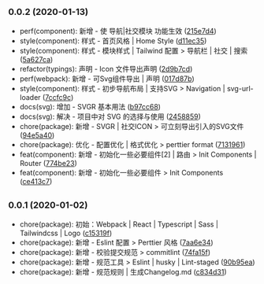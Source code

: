 ## <small>0.0.2 (2020-01-13)</small>

* perf(component): 新增 - 使 导航|社交模块 功能生效 ([215e7d4](https://github.com/HuangHongRui/JingChuTing/commit/215e7d4))
* style(component): 样式 - 首页风格 | Home Style ([d11ec35](https://github.com/HuangHongRui/JingChuTing/commit/d11ec35))
* style(component): 样式 - 模块样式 | Tailwind 配置 > 导航栏 | 社交 | 搜索 ([5a627ca](https://github.com/HuangHongRui/JingChuTing/commit/5a627ca))
* refactor(typings): 声明 - Icon 文件导出声明 ([2d9b7cd](https://github.com/HuangHongRui/JingChuTing/commit/2d9b7cd))
* perf(webpack): 新增 - 可Svg组件导出 | 声明 ([017d87b](https://github.com/HuangHongRui/JingChuTing/commit/017d87b))
* style(component): 样式 - 初步导航布局 | 支持SVG > Navigation | svg-url-loader ([7ccfc9c](https://github.com/HuangHongRui/JingChuTing/commit/7ccfc9c))
* docs(svg): 增加 - SVGR 基本用法 ([b97cc68](https://github.com/HuangHongRui/JingChuTing/commit/b97cc68))
* docs(svg): 解决 - 项目中对 SVG 的选择与使用 ([2458859](https://github.com/HuangHongRui/JingChuTing/commit/2458859))
* chore(package): 新增 - SVGR | 社交ICON > 可立刻导出引入的SVG文件 ([94e5a40](https://github.com/HuangHongRui/JingChuTing/commit/94e5a40))
* chore(package): 优化 - 配置优化 | 格式优化 > perttier format ([7131961](https://github.com/HuangHongRui/JingChuTing/commit/7131961))
* feat(component): 新增 - 初始化一些必要组件[2] | 路由 > Init Components | Router ([774be23](https://github.com/HuangHongRui/JingChuTing/commit/774be23))
* feat(component): 新增 - 初始化一些必要组件 > Init Components ([ce413c7](https://github.com/HuangHongRui/JingChuTing/commit/ce413c7))

## <small>0.0.1 (2020-01-02)</small>

* chore(package): 初始：Webpack | React | Typescript | Sass | Tailwindcss | Logo ([c15319f](https://github.com/HuangHongRui/JingChuTing/commit/c15319f))
* chore(package): 新增 - Eslint 配置 > Perttier 风格 ([7aa6e34](https://github.com/HuangHongRui/JingChuTing/commit/7aa6e34))
* chore(package): 新增 - 校验提交规范 > commitlint ([74fa15f](https://github.com/HuangHongRui/JingChuTing/commit/74fa15f))
* chore(package): 新增 - 规范工具 > Eslint | husky | Lint-staged ([90b95ea](https://github.com/HuangHongRui/JingChuTing/commit/90b95ea))
* chore(package): 新增 - 规范规则 | 生成Changelog.md ([c834d31](https://github.com/HuangHongRui/JingChuTing/commit/c834d31))



